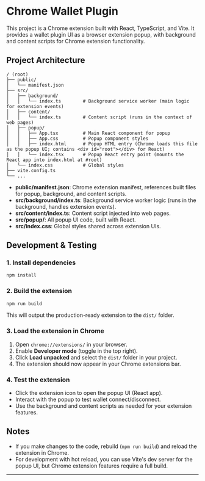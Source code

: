 # Chrome Wallet Plugin

This project is a Chrome extension built with React, TypeScript, and Vite. It provides a wallet plugin UI as a browser extension popup, with background and content scripts for Chrome extension functionality.

## Project Architecture

```
/ (root)
├── public/
│   └── manifest.json
├── src/
│   ├── background/
│   │   └── index.ts        # Background service worker (main logic for extension events)
│   ├── content/
│   │   └── index.ts        # Content script (runs in the context of web pages)
│   ├── popup/
│   │   ├── App.tsx         # Main React component for popup
│   │   ├── App.css         # Popup component styles
│   │   ├── index.html      # Popup HTML entry (Chrome loads this file as the popup UI; contains <div id="root"></div> for React)
│   │   └── index.tsx       # Popup React entry point (mounts the React app into index.html at #root)
│   └── index.css           # Global styles
├── vite.config.ts
└── ...
```

- **public/manifest.json**: Chrome extension manifest, references built files for popup, background, and content scripts.
- **src/background/index.ts**: Background service worker logic (runs in the background, handles extension events).
- **src/content/index.ts**: Content script injected into web pages.
- **src/popup/**: All popup UI code, built with React.
- **src/index.css**: Global styles shared across extension UIs.

## Development & Testing

### 1. Install dependencies
```bash
npm install
```

### 2. Build the extension
```bash
npm run build
```
This will output the production-ready extension to the `dist/` folder.

### 3. Load the extension in Chrome
1. Open `chrome://extensions/` in your browser.
2. Enable **Developer mode** (toggle in the top right).
3. Click **Load unpacked** and select the `dist/` folder in your project.
4. The extension should now appear in your Chrome extensions bar.

### 4. Test the extension
- Click the extension icon to open the popup UI (React app).
- Interact with the popup to test wallet connect/disconnect.
- Use the background and content scripts as needed for your extension features.

## Notes
- If you make changes to the code, rebuild (`npm run build`) and reload the extension in Chrome.
- For development with hot reload, you can use Vite's dev server for the popup UI, but Chrome extension features require a full build.

---

